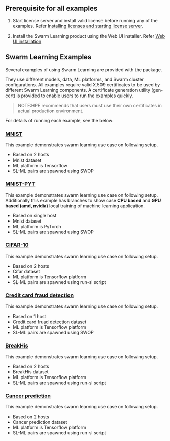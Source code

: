 ## Prerequisite for all examples
1. Start license server and install valid license before running any of the examples. Refer [Installing licenses and starting license server](/docs/Install/HPE_Swarm_Learning_installation.md).

2. Install the Swarm Learning product using the Web UI installer.  Refer [Web UI installation](/docs/Install/HPE_Swarm_Learning_installation.md)


## Swarm Learning Examples

Several examples of using Swarm Learning are provided with the package. 

They use different models, data, ML platforms, and Swarm cluster configurations. All examples require valid X.509 certificates to be used by different Swarm Learning components. A certificate generation utility (gen-cert) is provided to enable users to run the examples quickly.

<blockquote>
NOTE:HPE recommends that users must use their own certificates in actual production environment.

</blockquote>


For details of running each example, see the below:

### [MNIST](/examples/mnist#-mnist) 
This example demonstrates swarm learning use case on following setup. 
- Based on 2 hosts  
- Mnist dataset
- ML platform is Tensorflow 
- SL-ML pairs are spawned using SWOP
        
### [MNIST-PYT](/examples/mnist-pyt#mnist-pytorch-example) 
This example demonstrates swarm learning use case on following setup. 
Additionally this example has branches to show case **CPU based** and **GPU based (amd, nvidia)** local training of machine learning application. 
- Based on single host
- Mnist dataset
- ML platform is PyTorch 
- SL-ML pairs are spawned using SWOP
        
### [CIFAR-10](/examples/cifar10#-cifar-10)
This example demonstrates swarm learning use case on following setup. 
- Based on 2 hosts  
- Cifar dataset
- ML platform is Tensorflow platform
- SL-ML pairs are spawned using run-sl script
        
### [Credit card fraud detection](/examples/fraud-detection#-credit-card-fraud-detection) 
This example demonstrates swarm learning use case on following setup. 
- Based on 1 host  
- Credit card fruad detection dataset
- ML platform is Tensorflow platform
- SL-ML pairs are spawned using SWOP
        
### [BreakHis](/examples/breakhis)
This example demonstrates swarm learning use case on following setup. 
- Based on 2 hosts  
- BreakHis dataset
- ML platform is Tensorflow platform
- SL-ML pairs are spawned using run-sl script
        
### [Cancer prediction](/examples/cancer-pred#cancer-prediction) 
This example demonstrates swarm learning use case on following setup. 
- Based on 2 hosts  
- Cancer prediction dataset
- ML platform is Tensorflow platform
- SL-ML pairs are spawned using run-sl script
        
